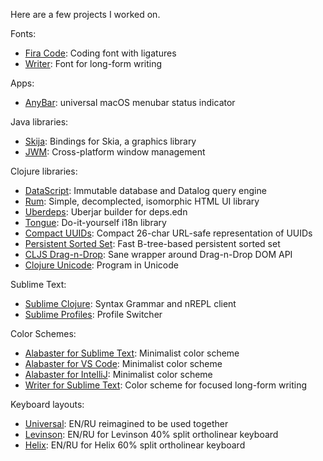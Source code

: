 Here are a few projects I worked on.

Fonts:

- [Fira Code](https://github.com/tonsky/FiraCode): Coding font with ligatures 
- [Writer](https://github.com/tonsky/font-writer): Font for long-form writing

Apps:

- [AnyBar](https://github.com/tonsky/AnyBar): universal macOS menubar status indicator

Java libraries:

- [Skija](https://github.com/JetBrains/skija): Bindings for Skia, a graphics library
- [JWM](https://github.com/humbleui/jwm): Cross-platform window management

Clojure libraries:

- [DataScript](https://github.com/tonsky/datascript): Immutable database and Datalog query engine
- [Rum](https://github.com/tonsky/rum): Simple, decomplected, isomorphic HTML UI library
- [Uberdeps](https://github.com/tonsky/uberdeps): Uberjar builder for deps.edn
- [Tongue](https://github.com/tonsky/tongue): Do-it-yourself i18n library
- [Compact UUIDs](https://github.com/tonsky/compact-uuids): Compact 26-char URL-safe representation of UUIDs
- [Persistent Sorted Set](https://github.com/tonsky/persistent-sorted-set): Fast B-tree-based persistent sorted set
- [CLJS Drag-n-Drop](https://github.com/tonsky/cljs-drag-n-drop): Sane wrapper around Drag-n-Drop DOM API 
- [Clojure Unicode](https://github.com/tonsky/clojure.unicode): Program in Unicode

Sublime Text:

- [Sublime Clojure](https://github.com/tonsky/sublime-clojure): Syntax Grammar and nREPL client
- [Sublime Profiles](https://github.com/tonsky/sublime-profiles): Profile Switcher

Color Schemes:

- [Alabaster for Sublime Text](https://github.com/tonsky/sublime-scheme-alabaster): Minimalist color scheme
- [Alabaster for VS Code](https://github.com/tonsky/vscode-theme-alabaster): Minimalist color scheme
- [Alabaster for IntelliJ](https://github.com/tonsky/intellij-alabaster): Minimalist color scheme
- [Writer for Sublime Text](https://github.com/tonsky/sublime-scheme-writer): Color scheme for focused long-form writing

Keyboard layouts:

- [Universal](https://github.com/tonsky/Universal-Layout): EN/RU reimagined to be used together
- [Levinson](https://github.com/tonsky/Levinson-Layout): EN/RU for Levinson 40% split ortholinear keyboard
- [Helix](https://github.com/tonsky/Helix-Layout): EN/RU for Helix 60% split ortholinear keyboard
